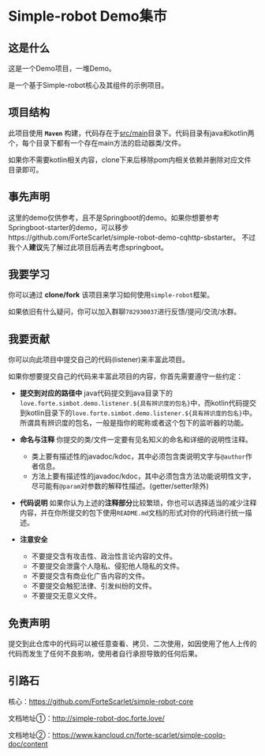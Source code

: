 # Simple-robot Demo集市

## **这是什么**
这是一个Demo项目，一堆Demo。

是一个基于Simple-robot核心及其组件的示例项目。

## **项目结构**
此项目使用 **`Maven`** 构建，代码存在于[src/main](./src/main)目录下。代码目录有java和kotlin两个，每个目录下都有一个存在main方法的启动器类/文件。

如果你不需要kotlin相关内容，clone下来后移除pom内相关依赖并删除对应文件目录即可。

## **事先声明**
这里的demo仅供参考，且不是Springboot的demo。如果你想要参考Springboot-starter的demo，可以移步https://github.com/ForteScarlet/simple-robot-demo-cqhttp-sbstarter。
不过我个人**建议**先了解过此项目后再去考虑springboot。

## **我要学习**
你可以通过 **clone/fork** 该项目来学习如何使用`simple-robot`框架。

如果依旧有什么疑问，你可以加入群聊`782930037`进行反馈/提问/交流/水群。

## **我要贡献**
你可以向此项目中提交自己的代码(listener)来丰富此项目。

如果你想要提交自己的代码来丰富此项目的内容，你首先需要遵守一些约定：

- **提交到对应的路径中**
java代码提交到java目录下的`love.forte.simbot.demo.listener.${具有辨识度的包名}`中，而kotlin代码提交到kotlin目录下的`love.forte.simbot.demo.listener.${具有辨识度的包名}`中。
所谓具有辨识度的包名，一般是指你的昵称或者这个包下的监听器的功能。
- **命名与注释**
你提交的类/文件一定要有见名知义的命名和详细的说明性注释。

    - 类上要有描述性的javadoc/kdoc，其中必须包含类说明文字与`@author`作者信息。
    - 方法上要有描述性的javadoc/kdoc，其中必须包含方法功能说明性文字，尽可能有`@param`对参数的解释性描述。(getter/setter除外)


- **代码说明**
如果你认为上述的**注释部分**比较繁琐，你也可以选择适当的减少注释内容，并在你所提交的包下使用`README.md`文档的形式对你的代码进行统一描述。

- **注意安全**
    - 不要提交含有攻击性、政治性言论内容的文件。
    - 不要提交会泄露个人隐私、侵犯他人隐私的文件。
    - 不要提交含有商业化广告内容的文件。
    - 不要提交会触犯法律、引发纠纷的文件。
    - 不要提交无意义文件。

## **免责声明**

提交到此仓库中的代码可以被任意查看、拷贝、二次使用，如因使用了他人上传的代码而发生了任何不良影响，使用者自行承担导致的任何后果。


## 引路石

核心：https://github.com/ForteScarlet/simple-robot-core

文档地址①：http://simple-robot-doc.forte.love/

文档地址②：https://www.kancloud.cn/forte-scarlet/simple-coolq-doc/content





